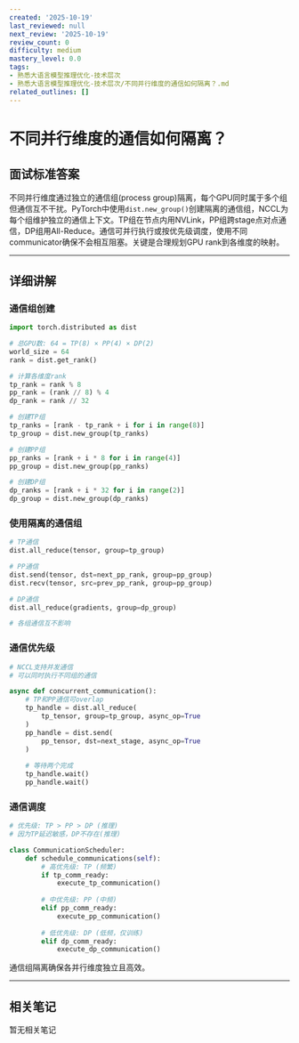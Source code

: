 ```yaml
---
created: '2025-10-19'
last_reviewed: null
next_review: '2025-10-19'
review_count: 0
difficulty: medium
mastery_level: 0.0
tags:
- 熟悉大语言模型推理优化-技术层次
- 熟悉大语言模型推理优化-技术层次/不同并行维度的通信如何隔离？.md
related_outlines: []
---
```

# 不同并行维度的通信如何隔离？

## 面试标准答案

不同并行维度通过独立的通信组(process group)隔离，每个GPU同时属于多个组但通信互不干扰。PyTorch中使用`dist.new_group()`创建隔离的通信组，NCCL为每个组维护独立的通信上下文。TP组在节点内用NVLink，PP组跨stage点对点通信，DP组用All-Reduce。通信可并行执行或按优先级调度，使用不同communicator确保不会相互阻塞。关键是合理规划GPU rank到各维度的映射。

---

## 详细讲解

### 通信组创建

```python
import torch.distributed as dist

# 总GPU数: 64 = TP(8) × PP(4) × DP(2)
world_size = 64
rank = dist.get_rank()

# 计算各维度rank
tp_rank = rank % 8
pp_rank = (rank // 8) % 4
dp_rank = rank // 32

# 创建TP组
tp_ranks = [rank - tp_rank + i for i in range(8)]
tp_group = dist.new_group(tp_ranks)

# 创建PP组
pp_ranks = [rank + i * 8 for i in range(4)]
pp_group = dist.new_group(pp_ranks)

# 创建DP组
dp_ranks = [rank + i * 32 for i in range(2)]
dp_group = dist.new_group(dp_ranks)
```

### 使用隔离的通信组

```python
# TP通信
dist.all_reduce(tensor, group=tp_group)

# PP通信
dist.send(tensor, dst=next_pp_rank, group=pp_group)
dist.recv(tensor, src=prev_pp_rank, group=pp_group)

# DP通信
dist.all_reduce(gradients, group=dp_group)

# 各组通信互不影响
```

### 通信优先级

```python
# NCCL支持并发通信
# 可以同时执行不同组的通信

async def concurrent_communication():
    # TP和PP通信可overlap
    tp_handle = dist.all_reduce(
        tp_tensor, group=tp_group, async_op=True
    )
    pp_handle = dist.send(
        pp_tensor, dst=next_stage, async_op=True
    )
    
    # 等待两个完成
    tp_handle.wait()
    pp_handle.wait()
```

### 通信调度

```python
# 优先级: TP > PP > DP (推理)
# 因为TP延迟敏感，DP不存在(推理)

class CommunicationScheduler:
    def schedule_communications(self):
        # 高优先级: TP (频繁)
        if tp_comm_ready:
            execute_tp_communication()
        
        # 中优先级: PP (中频)
        elif pp_comm_ready:
            execute_pp_communication()
        
        # 低优先级: DP (低频，仅训练)
        elif dp_comm_ready:
            execute_dp_communication()
```

通信组隔离确保各并行维度独立且高效。


---

## 相关笔记
<!-- 自动生成 -->

暂无相关笔记

